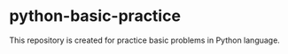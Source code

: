 # python-basic-practice
This repository is created for practice basic problems in Python language. 
